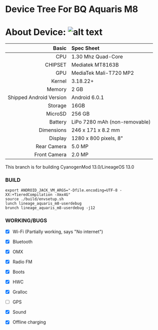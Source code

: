 Device Tree For BQ Aquaris M8
=================================================
About Device:
![alt text](http://i1.wp.com/www.blogtecnologia.es/wp-content/uploads/2017/02/bq.jpg)
=====================================
Basic   | Spec Sheet
-------:|:-------------------------
CPU     | 1.30 Mhz Quad-Core 
CHIPSET | Mediatek MT8163B
GPU     | MediaTek Mali-T720 MP2
Kernel  | 3.18.22+
Memory  | 2 GB
Shipped Android Version | Android 6.0.1
Storage | 16GB
MicroSD | 256 GB
Battery | LiPo 7280 mAh (non-removable)
Dimensions | 246 x 171 x 8.2 mm
Display | 1280 x 800 pixels, 8"
Rear Camera  | 5.0 MP
Front Camera | 2.0 MP

This branch is for building CyanogenMod 13.0/LineageOS 13.0

### BUILD ###
```
export ANDROID_JACK_VM_ARGS="-Dfile.encoding=UTF-8 -XX:+TieredCompilation -Xmx4G"
source ./build/envsetup.sh
lunch lineage_aquaris_m8-userdebug
brunch lineage_aquaris_m8-userdebug -j12
```

### WORKING/BUGS ###
- [x] Wi-Fi (Partially working, says "No internet")
- [x] Bluetooth
- [x] OMX
- [x] Radio FM
- [x] Boots
- [x] HWC
- [x] Gralloc
- [ ] GPS
- [x] Sound
- [x] Offline charging



